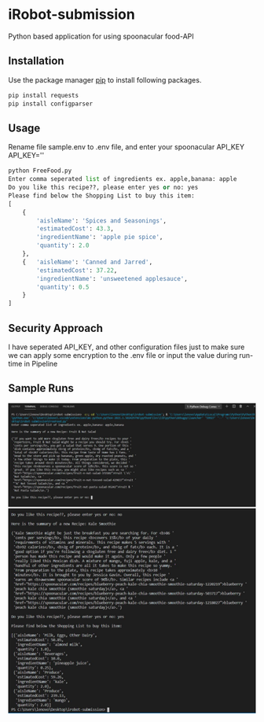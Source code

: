 # iRobot-submission

Python based application for using spoonacular food-API

## Installation

Use the package manager [pip](https://pip.pypa.io/en/stable/) to install following packages.

```bash
pip install requests
pip install configparser
```

## Usage
Rename file sample.env to .env file, and enter your spoonacular API_KEY 
API_KEY=''

```python
python FreeFood.py
Enter comma seperated list of ingredients ex. apple,banana: apple
Do you like this recipe??, please enter yes or no: yes
Please find below the Shopping List to buy this item:
[
    {
        'aisleName': 'Spices and Seasonings',
        'estimatedCost': 43.3,
        'ingredientName': 'apple pie spice',
        'quantity': 2.0
    },
    {   'aisleName': 'Canned and Jarred',
        'estimatedCost': 37.22,
        'ingredientName': 'unsweetened applesauce',
        'quantity': 0.5
    }
]
```
## Security Approach
I have seperated API_KEY, and other configuration files just to make sure we can apply some encryption to the .env file or input the value during run-time in Pipeline

## Sample Runs
![Alt text](/sample-runs/Run_1.JPG "SampleRun_Part1")
![Alt text](/sample-runs/Run_2.JPG "SampleRun_Part2")
